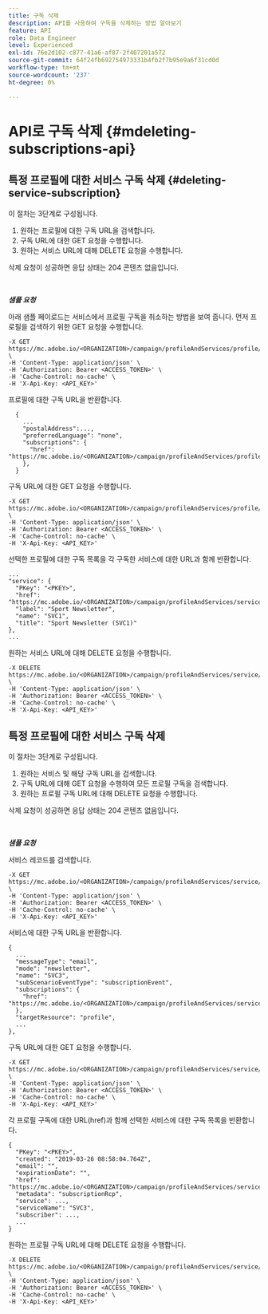 ```yaml
---
title: 구독 삭제
description: API를 사용하여 구독을 삭제하는 방법 알아보기
feature: API
role: Data Engineer
level: Experienced
exl-id: 76e2d102-c877-41a6-af87-2f407201a572
source-git-commit: 64f24fb692754973331b4fb2f7b95e9a6f31cd0d
workflow-type: tm+mt
source-wordcount: '237'
ht-degree: 0%

---
```


# API로 구독 삭제 {#mdeleting-subscriptions-api}

<!--NOTE TO WRITER: There are two duplicate headings that seem to have the same content. Delete one? Rename if different?-->

## 특정 프로필에 대한 서비스 구독 삭제 {#deleting-service-subscription}

이 절차는 3단계로 구성됩니다.

1. 원하는 프로필에 대한 구독 URL을 검색합니다.
1. 구독 URL에 대한 GET 요청을 수행합니다.
1. 원하는 서비스 URL에 대해 DELETE 요청을 수행합니다.

삭제 요청이 성공하면 응답 상태는 204 콘텐츠 없음입니다.

<br/>

***샘플 요청***

아래 샘플 페이로드는 서비스에서 프로필 구독을 취소하는 방법을 보여 줍니다. 먼저 프로필을 검색하기 위한 GET 요청을 수행합니다.

```
-X GET https://mc.adobe.io/<ORGANIZATION>/campaign/profileAndServices/profile/<PKEY> \
-H 'Content-Type: application/json' \
-H 'Authorization: Bearer <ACCESS_TOKEN>' \
-H 'Cache-Control: no-cache' \
-H 'X-Api-Key: <API_KEY>'
```

프로필에 대한 구독 URL을 반환합니다.

```
  {
    ...
    "postalAddress":...,
    "preferredLanguage": "none",
    "subscriptions": {
      "href": "https://mc.adobe.io/<ORGANIZATION>/campaign/profileAndServices/profile/<PKEY>/subscriptions/"
    },
  }
```

구독 URL에 대한 GET 요청을 수행합니다.

```
-X GET https://mc.adobe.io/<ORGANIZATION>/campaign/profileAndServices/profile/<PKEY>/subscriptions \
-H 'Content-Type: application/json' \
-H 'Authorization: Bearer <ACCESS_TOKEN>' \
-H 'Cache-Control: no-cache' \
-H 'X-Api-Key: <API_KEY>'
```

선택한 프로필에 대한 구독 목록을 각 구독한 서비스에 대한 URL과 함께 반환합니다.

```
...
"service": {
  "PKey": "<PKEY>",
  "href": "https://mc.adobe.io/<ORGANIZATION>/campaign/profileAndServices/service/<PKEY>",
  "label": "Sport Newsletter",
  "name": "SVC1",
  "title": "Sport Newsletter (SVC1)"
},
...
```

원하는 서비스 URL에 대해 DELETE 요청을 수행합니다.

```
-X DELETE https://mc.adobe.io/<ORGANIZATION>/campaign/profileAndServices/service/<PKEY> \
-H 'Content-Type: application/json' \
-H 'Authorization: Bearer <ACCESS_TOKEN>' \
-H 'Cache-Control: no-cache' \
-H 'X-Api-Key: <API_KEY>'
```

<!-- + réponse -->

## 특정 프로필에 대한 서비스 구독 삭제

이 절차는 3단계로 구성됩니다.

1. 원하는 서비스 및 해당 구독 URL을 검색합니다.
1. 구독 URL에 대해 GET 요청을 수행하여 모든 프로필 구독을 검색합니다.
1. 원하는 프로필 구독 URL에 대해 DELETE 요청을 수행합니다.

삭제 요청이 성공하면 응답 상태는 204 콘텐츠 없음입니다.

<br/>

***샘플 요청***

서비스 레코드를 검색합니다.

```
-X GET https://mc.adobe.io/<ORGANIZATION>/campaign/profileAndServices/service/<PKEY> \
-H 'Content-Type: application/json' \
-H 'Authorization: Bearer <ACCESS_TOKEN>' \
-H 'Cache-Control: no-cache' \
-H 'X-Api-Key: <API_KEY>'
```

서비스에 대한 구독 URL을 반환합니다.

```
{
  ...
  "messageType": "email",
  "mode": "newsletter",
  "name": "SVC3",
  "subScenarioEventType": "subscriptionEvent",
  "subscriptions": {
    "href": "https://mc.adobe.io/<ORGANIZATION>/campaign/profileAndServices/service/<PKEY>/subscriptions/"
  },
  "targetResource": "profile",
  ...
},
```

구독 URL에 대한 GET 요청을 수행합니다.

```
-X GET https://mc.adobe.io/<ORGANIZATION>/campaign/profileAndServices/service/<PKEY>/subscriptions \
-H 'Content-Type: application/json' \
-H 'Authorization: Bearer <ACCESS_TOKEN>' \
-H 'Cache-Control: no-cache' \
-H 'X-Api-Key: <API_KEY>'
```

각 프로필 구독에 대한 URL(href)과 함께 선택한 서비스에 대한 구독 목록을 반환합니다.

```
{
  "PKey": "<PKEY>",
  "created": "2019-03-26 08:58:04.764Z",
  "email": "",
  "expirationDate": "",
  "href": "https://mc.adobe.io/<ORGANIZATION>/campaign/profileAndServices/service/<PKEY>/subscriptions/<PKEY>",
  "metadata": "subscriptionRcp",
  "service": ...,
  "serviceName": "SVC3",
  "subscriber": ...,
  ...
}
```

원하는 프로필 구독 URL에 대해 DELETE 요청을 수행합니다.

```
-X DELETE https://mc.adobe.io/<ORGANIZATION>/campaign/profileAndServices/service/<PKEY>/subscriptions/<PKEY> \
-H 'Content-Type: application/json' \
-H 'Authorization: Bearer <ACCESS_TOKEN>' \
-H 'Cache-Control: no-cache' \
-H 'X-Api-Key: <API_KEY>'
```

<!-- + réponse -->
